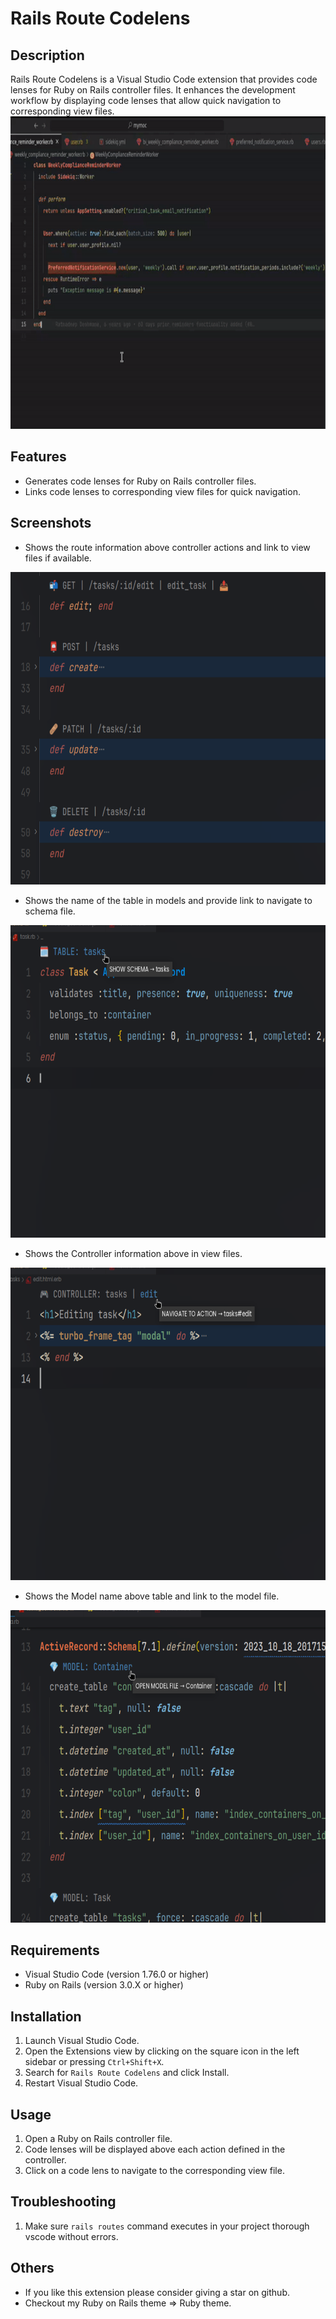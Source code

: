 # Rails Route Codelens

## Description

Rails Route Codelens is a Visual Studio Code extension that provides code lenses for Ruby on Rails controller files. It enhances the development workflow by displaying code lenses that allow quick navigation to corresponding view files.
<img src="./screenshots/route-map-demo.gif" alt="demo video" height="500px">

## Features

- Generates code lenses for Ruby on Rails controller files.
- Links code lenses to corresponding view files for quick navigation.

## Screenshots

- Shows the route information above controller actions and link to view files if available.
<img src="./screenshots/controller.png" alt="controller" height="500px">

- Shows the name of the table in models and provide link to navigate to schema file.
<img src="./screenshots/model.png" alt="model" height="500px">

- Shows the Controller information above in view files.
<img src="./screenshots/view.png" alt="view" height="500px">

- Shows the Model name above table and link to the model file.
<img src="./screenshots/schema.png" alt="schema" height="500px">

## Requirements

- Visual Studio Code (version 1.76.0 or higher)
- Ruby on Rails (version 3.0.X or higher)

## Installation

1. Launch Visual Studio Code.
2. Open the Extensions view by clicking on the square icon in the left sidebar or pressing `Ctrl+Shift+X`.
3. Search for `Rails Route Codelens` and click Install.
4. Restart Visual Studio Code.

## Usage

1. Open a Ruby on Rails controller file.
2. Code lenses will be displayed above each action defined in the controller.
3. Click on a code lens to navigate to the corresponding view file.

## Troubleshooting

1. Make sure `rails routes` command executes in your project thorough vscode without errors.

## Others

- If you like this extension please consider giving a star on github.
- Checkout my Ruby on Rails theme => Ruby theme.

